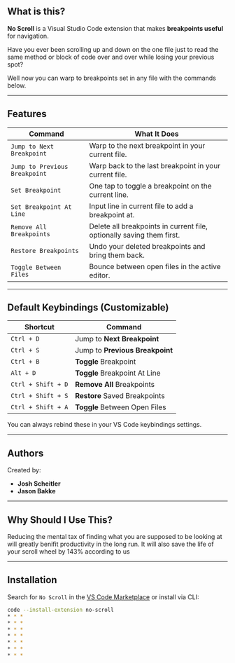 ## What is this?

**No Scroll** is a Visual Studio Code extension that makes **breakpoints useful** for navigation.

Have you ever been scrolling up and down on the one file just to read the same method or block of code over and over while losing your previous spot?

Well now you can warp to breakpoints set in any file with the commands below.

---

## Features

| Command                         | What It Does                                               |
|--------------------------------|-------------------------------------------------------------|
|  `Jump to Next Breakpoint`    | Warp to the next breakpoint in your current file.          |
|  `Jump to Previous Breakpoint`| Warp back to the last breakpoint in your current file.     |
|  `Set Breakpoint`             | One tap to toggle a breakpoint on the current line.        |
|  `Set Breakpoint At Line`      | Input line in current file to add a breakpoint at.         |
|  `Remove All Breakpoints`     | Delete all breakpoints in current file, optionally saving them first.        |
|  `Restore Breakpoints`        | Undo your deleted breakpoints and bring them back.         |
|  `Toggle Between Files`       | Bounce between open files in the active editor.|

---

## Default Keybindings (Customizable)

| Shortcut            | Command                         |
|---------------------|----------------------------------|
| `Ctrl + D`          | Jump to **Next Breakpoint**      |
| `Ctrl + S`          | Jump to **Previous Breakpoint**  |
| `Ctrl + B`          | **Toggle** Breakpoint            |
| `Alt + D`          | **Toggle** Breakpoint At Line     |
| `Ctrl + Shift + D`  | **Remove All** Breakpoints       |
| `Ctrl + Shift + S`  | **Restore** Saved Breakpoints    |
| `Ctrl + Shift + A`  | **Toggle** Between Open Files    |

You can always rebind these in your VS Code keybindings settings.

---

## Authors

Created by:

- **Josh Scheitler**  
- **Jason Bakke**

---

## Why Should I Use This?

Reducing the mental tax of finding what you are supposed to be looking at will greatly benifit productivity in the long run. It will also save the life of your scroll wheel by 143% according to us

---

## Installation

Search for `No Scroll` in the [VS Code Marketplace](https://marketplace.visualstudio.com/) or install via CLI:

```bash
code --install-extension no-scroll
* * *
* * *
* * *
* * *
* * *
* * *
* * *
